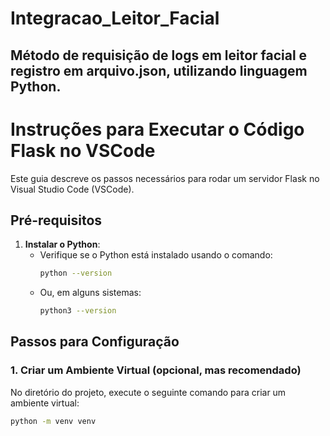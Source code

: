 # Integracao_Leitor_Facial
## Método de requisição de logs em leitor facial e registro em arquivo.json, utilizando linguagem Python. ##

# Instruções para Executar o Código Flask no VSCode

Este guia descreve os passos necessários para rodar um servidor Flask no Visual Studio Code (VSCode).

## Pré-requisitos

1. **Instalar o Python**:
   - Verifique se o Python está instalado usando o comando:
     ```bash
     python --version
     ```
   - Ou, em alguns sistemas:
     ```bash
     python3 --version
     ```

## Passos para Configuração

### 1. Criar um Ambiente Virtual (opcional, mas recomendado)

   No diretório do projeto, execute o seguinte comando para criar um ambiente virtual:
   ```bash
   python -m venv venv
